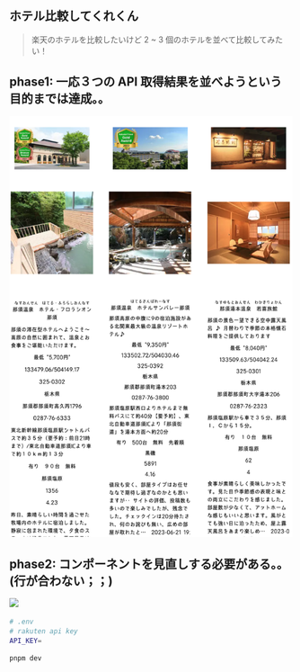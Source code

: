 ## ホテル比較してくれくん

> 楽天のホテルを比較したいけど
> 2 ~ 3 個のホテルを並べて比較してみたい！

## phase1: 一応３つの API 取得結果を並べようという目的までは達成。。

![](./phase1.png)

## phase2: コンポーネントを見直しする必要がある。。(行が合わない；；)

![](./phase2.png)

```bash
# .env
# rakuten api key
API_KEY=
```

```bash
pnpm dev
```
